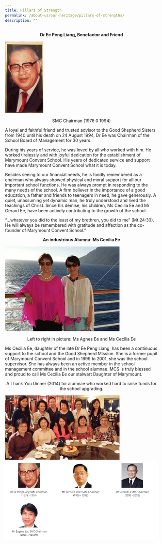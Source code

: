 ```yaml
---
title: Pillars of Strength
permalink: /about-us/our-heritage/pillars-of-strengths/
description: ""
---
```


<p style="text-align: center;"><strong>Dr Ee Peng Liang, Benefactor and Friend</strong></p>
<img style="width: 25%;" src="/images/pil1.png" />
<p style="text-align: center;">SMC Chairman (1976 0 1994)</p>
<p>A loyal and faithful friend and trusted advisor to the Good Shepherd Sisters from 1940 until his death on 24 August 1994, Dr Ee was Chairman of the School Board of Management for 30 years.</p>
<p>During his years of service, he was loved by all who worked with him. He worked tirelessly and with joyful dedication for the establishment of Marymount Convent School. His years of dedicated service and support have made Marymount Convent School what it is today.</p>
<p>Besides seeing to our financial needs, he is fondly remembered as a chairman who always showed physical and moral support for all our important school functions. He was always prompt in responding to the many needs of the school. A firm believer in the importance of a good education, a father and friends to teenagers in need, he gave generously. A quiet, unassuming yet dynamic man, he truly understood and lived the teachings of Christ. Since his demise, his children, Ms Cecilia Ee and Mr Gerard Ee, have been actively contributing to the growth of the school.&nbsp;</p>
<p>&ldquo;&hellip;whatever you did to the least of my brethren, you did to me&rdquo; (Mt.24:30). He will always be remembered with gratitude and affection as the co-founder of Marymount Convent School.&rdquo;</p>
<p style="text-align: center;"><strong>An industrious Alumna: Ms Cecilia Ee</strong></p>
<img style="width: 75%;" src="/images/pil2.png" />
<p style="text-align: center;">Left to right in picture: Ms Agnes Ee and Ms Cecilia Ee</p>
<p>Ms Cecilia Ee, daughter of the late Dr Ee Peng Liang, has been a continuous support to the school and the Good Shepherd Mission. She is a former pupil of Marymount Convent School and in 1999 to 2001, she was the school supervisor. She has always been an active member in the school management committee and in the school alumnae. MCS is truly blessed and proud to call Ms Cecilia Ee our stalwart Daughter of Marymount.&nbsp;</p>
<p style="text-align: center;">A Thank You Dinner (2014) for alumnae who worked hard to raise funds for the school upgrading.</p>
<img style="width: 75%;" src="/images/pil3.png" />
<img style="width: 100%;" src="/images/pil4.png" />